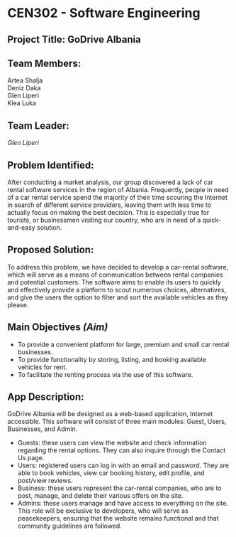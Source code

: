 # CEN302 - Software Engineering #
## Project Title:  **GoDrive Albania**

## Team Members: ##
Artea Shalja  
Deniz Daka  
Glen Liperi  
Klea Luka  

## Team Leader: ##
*Glen Liperi*

## Problem Identified: ##
After conducting a market analysis, our group discovered a lack of car rental software services in the region of Albania. Frequently, people in need of a car rental service spend the majority of their time scouring the Internet in search of different service providers, leaving them with less time to actually focus on making the best decision. This is especially true for tourists, or businessmen visiting our country, who are in need of a quick-and-easy solution.

## Proposed Solution: ##
To address this problem, we have decided to develop a car-rental software, which will serve as a means of communication between rental companies and potential customers. The software aims to enable its users to quickly and effectively provide a platform to scout numerous choices, alternatives, and give the users the option to filter and sort the available vehicles as they please.

## Main Objectives *(Aim)* ##
- To provide a convenient platform for large, premium and small car rental businesses.
- To provide functionality by storing, listing, and booking available vehicles for rent.
- To facilitate the renting process via the use of this software.

## App Description: ##
GoDrive Albania will be designed as a web-based application, Internet accessible. This software will consist of three main modules: Guest, Users, Businesses, and Admin.     
- Guests: these users can view the website and check information regarding the rental options. They can also inquire through the Contact Us page.  
- Users: registered users can log in with an email and password. They are able to book vehicles, view car booking history, edit profile, and post/view reviews.
- Business: these users represent the car-rental companies, who are to post, manage, and delete their various offers on the site.
- Admins: these users manage and have access to everything on the site. This role will be exclusive to developers, who will serve as peacekeepers, ensuring that the website remains functional and that community guidelines are followed.  
  


